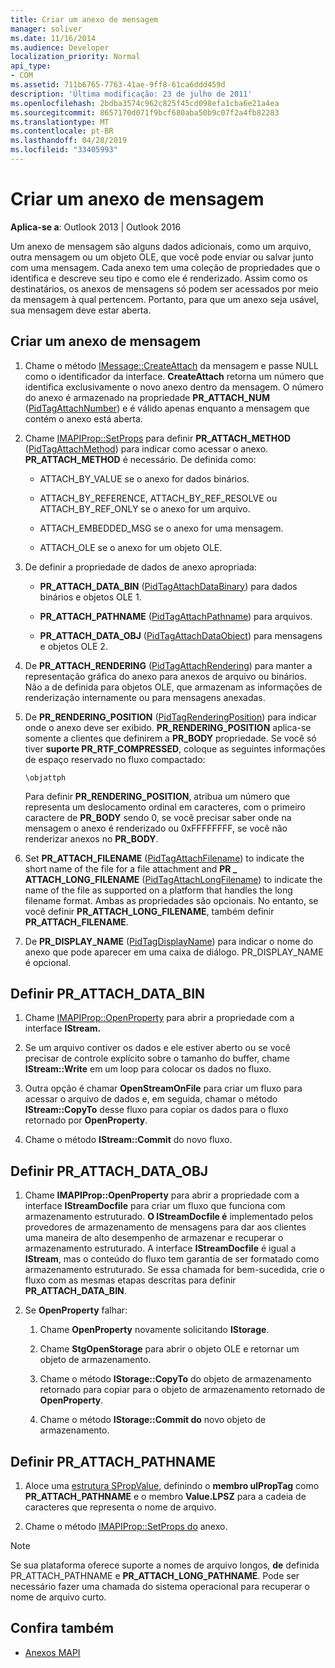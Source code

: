 ```yaml
---
title: Criar um anexo de mensagem
manager: soliver
ms.date: 11/16/2014
ms.audience: Developer
localization_priority: Normal
api_type:
- COM
ms.assetid: 711b6765-7763-41ae-9ff8-61ca6ddd459d
description: 'Última modificação: 23 de julho de 2011'
ms.openlocfilehash: 2bdba3574c962c825f45cd098efa1cba6e21a4ea
ms.sourcegitcommit: 8657170d071f9bcf680aba50b9c07f2a4fb82283
ms.translationtype: MT
ms.contentlocale: pt-BR
ms.lasthandoff: 04/28/2019
ms.locfileid: "33405993"
---
```

# <a name="creating-a-message-attachment"></a>Criar um anexo de mensagem
  
**Aplica-se a**: Outlook 2013 | Outlook 2016 
  
Um anexo de mensagem são alguns dados adicionais, como um arquivo, outra mensagem ou um objeto OLE, que você pode enviar ou salvar junto com uma mensagem. Cada anexo tem uma coleção de propriedades que o identifica e descreve seu tipo e como ele é renderizado. Assim como os destinatários, os anexos de mensagens só podem ser acessados por meio da mensagem à qual pertencem. Portanto, para que um anexo seja usável, sua mensagem deve estar aberta.
  
## <a name="create-a-message-attachment"></a>Criar um anexo de mensagem
  
1. Chame o método [IMessage::CreateAttach](imessage-createattach.md) da mensagem e passe NULL como o identificador da interface. **CreateAttach** retorna um número que identifica exclusivamente o novo anexo dentro da mensagem. O número do anexo é armazenado na propriedade **PR_ATTACH_NUM** ([PidTagAttachNumber](pidtagattachnumber-canonical-property.md)) e é válido apenas enquanto a mensagem que contém o anexo está aberta.
    
2. Chame [IMAPIProp::SetProps](imapiprop-setprops.md) para definir **PR_ATTACH_METHOD** ([PidTagAttachMethod](pidtagattachmethod-canonical-property.md)) para indicar como acessar o anexo. **PR_ATTACH_METHOD** é necessário. De definida como: 
    
   - ATTACH_BY_VALUE se o anexo for dados binários.
    
   - ATTACH_BY_REFERENCE, ATTACH_BY_REF_RESOLVE ou ATTACH_BY_REF_ONLY se o anexo for um arquivo.
    
   - ATTACH_EMBEDDED_MSG se o anexo for uma mensagem.
    
   - ATTACH_OLE se o anexo for um objeto OLE.
    
3. De definir a propriedade de dados de anexo apropriada:
    
   - **PR_ATTACH_DATA_BIN** ([PidTagAttachDataBinary](pidtagattachdatabinary-canonical-property.md)) para dados binários e objetos OLE 1.
    
   - **PR_ATTACH_PATHNAME** ([PidTagAttachPathname](pidtagattachpathname-canonical-property.md)) para arquivos.
    
   - **PR_ATTACH_DATA_OBJ** ([PidTagAttachDataObject](pidtagattachdataobject-canonical-property.md)) para mensagens e objetos OLE 2.
    
4. De **PR_ATTACH_RENDERING** ([PidTagAttachRendering](pidtagattachrendering-canonical-property.md)) para manter a representação gráfica do anexo para anexos de arquivo ou binários. Não a de definida para objetos OLE, que armazenam as informações de renderização internamente ou para mensagens anexadas. 
    
5. De **PR_RENDERING_POSITION** ([PidTagRenderingPosition](pidtagrenderingposition-canonical-property.md)) para indicar onde o anexo deve ser exibido. **PR_RENDERING_POSITION** aplica-se somente a clientes que definirem a **PR_BODY** propriedade. Se você só tiver **suporte PR_RTF_COMPRESSED**, coloque as seguintes informações de espaço reservado no fluxo compactado:
    
   `\objattph`

   Para definir **PR_RENDERING_POSITION**, atribua um número que representa um deslocamento ordinal em caracteres, com o primeiro caractere de **PR_BODY** sendo 0, se você precisar saber onde na mensagem o anexo é renderizado ou 0xFFFFFFFF, se você não renderizar anexos no **PR_BODY**.
    
6. Set **PR_ATTACH_FILENAME** ([PidTagAttachFilename](pidtagattachfilename-canonical-property.md)) to indicate the short name of the file for a file attachment and **PR \_ ATTACH_LONG_FILENAME** ([PidTagAttachLongFilename](pidtagattachlongfilename-canonical-property.md)) to indicate the name of the file as supported on a platform that handles the long filename format. Ambas as propriedades são opcionais. No entanto, se você definir **PR_ATTACH_LONG_FILENAME**, também definir **PR_ATTACH_FILENAME**. 
    
7. De **PR_DISPLAY_NAME** ([PidTagDisplayName](pidtagdisplayname-canonical-property.md)) para indicar o nome do anexo que pode aparecer em uma caixa de diálogo. PR_DISPLAY_NAME é opcional. 
    
## <a name="set-pr_attach_data_bin"></a>Definir PR_ATTACH_DATA_BIN
  
1. Chame [IMAPIProp::OpenProperty](imapiprop-openproperty.md) para abrir a propriedade com a interface **IStream.** 
    
2. Se um arquivo contiver os dados e ele estiver aberto ou se você precisar de controle explícito sobre o tamanho do buffer, chame **IStream::Write** em um loop para colocar os dados no fluxo. 
    
3. Outra opção é chamar **OpenStreamOnFile** para criar um fluxo para acessar o arquivo de dados e, em seguida, chamar o método **IStream::CopyTo** desse fluxo para copiar os dados para o fluxo retornado por **OpenProperty**.
    
4. Chame o método **IStream::Commit** do novo fluxo. 
    
## <a name="set-pr_attach_data_obj"></a>Definir PR_ATTACH_DATA_OBJ
  
1. Chame **IMAPIProp::OpenProperty** para abrir a propriedade com a interface **IStreamDocfile** para criar um fluxo que funciona com armazenamento estruturado. **O IStreamDocfile é** implementado pelos provedores de armazenamento de mensagens para dar aos clientes uma maneira de alto desempenho de armazenar e recuperar o armazenamento estruturado. A interface **IStreamDocfile** é igual a **IStream**, mas o conteúdo do fluxo tem garantia de ser formatado como armazenamento estruturado. Se essa chamada for bem-sucedida, crie o fluxo com as mesmas etapas descritas para definir **PR_ATTACH_DATA_BIN**.
    
2. Se **OpenProperty** falhar: 
    
   1. Chame **OpenProperty** novamente solicitando **IStorage**. 
      
   2. Chame **StgOpenStorage** para abrir o objeto OLE e retornar um objeto de armazenamento. 
      
   3. Chame o método **IStorage::CopyTo** do objeto de armazenamento retornado para copiar para o objeto de armazenamento retornado de **OpenProperty**.
      
   4. Chame o método **IStorage::Commit do** novo objeto de armazenamento. 
    
## <a name="set-pr_attach_pathname"></a>Definir PR_ATTACH_PATHNAME
  
1. Aloce uma [estrutura SPropValue,](spropvalue.md) definindo o **membro ulPropTag** como **PR_ATTACH_PATHNAME** e o membro **Value.LPSZ** para a cadeia de caracteres que representa o nome de arquivo. 
    
2. Chame o método [IMAPIProp::SetProps do](imapiprop-setprops.md) anexo. 
    
> [!NOTE]
> Se sua plataforma oferece suporte a nomes de arquivo longos, **de** definida PR_ATTACH_PATHNAME e **PR_ATTACH_LONG_PATHNAME**. Pode ser necessário fazer uma chamada do sistema operacional para recuperar o nome de arquivo curto. 
  
## <a name="see-also"></a>Confira também

- [Anexos MAPI](mapi-attachments.md)

